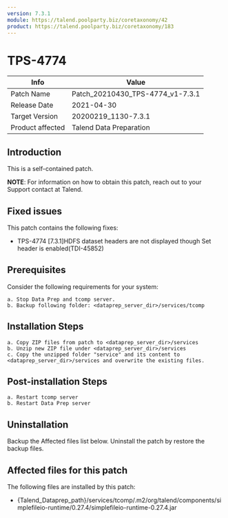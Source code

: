 ```yaml
---
version: 7.3.1
module: https://talend.poolparty.biz/coretaxonomy/42
product: https://talend.poolparty.biz/coretaxonomy/183
---
```


# TPS-4774

| Info             | Value |
| ---------------- | ---------------- |
| Patch Name       | Patch\_20210430_TPS-4774\_v1-7.3.1 |
| Release Date     | 2021-04-30 |
| Target Version   | 20200219\_1130-7.3.1 |
| Product affected | Talend Data Preparation |

## Introduction

This is a self-contained patch.

**NOTE**: For information on how to obtain this patch, reach out to your Support contact at Talend.

## Fixed issues

This patch contains the following fixes:

- TPS-4774 [7.3.1]HDFS dataset headers are not displayed though Set header is enabled(TDI-45852)

## Prerequisites

Consider the following requirements for your system:

    a. Stop Data Prep and tcomp server.
    b. Backup following folder: <dataprep_server_dir>/services/tcomp

## Installation Steps

    a. Copy ZIP files from patch to <dataprep_server_dir>/services
    b. Unzip new ZIP file under <dataprep_server_dir>/services
    c. Copy the unzipped folder "service" and its content to <dataprep_server_dir>/services and overwrite the existing files.

## Post-installation Steps

    a. Restart tcomp server
    b. Restart Data Prep server

## Uninstallation

Backup the Affected files list below. Uninstall the patch by restore the backup files.

## Affected files for this patch

The following files are installed by this patch:

- {Talend\_Dataprep\_path}/services/tcomp/.m2/org/talend/components/simplefileio-runtime/0.27.4/simplefileio-runtime-0.27.4.jar